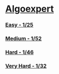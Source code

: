 # [Algoexpert](https://www.algoexpert.io/)

### [Easy - 1/25](https://github.com/AsahiOcean/Algoexpert/tree/main/Easy)
### [Medium - 1/52](https://github.com/AsahiOcean/Algoexpert/tree/main/Medium)
### [Hard - 1/46](https://github.com/AsahiOcean/Algoexpert/tree/main/Hard)
### [Very Hard - 1/32](https://github.com/AsahiOcean/Algoexpert/tree/main/Very%20Hard)
